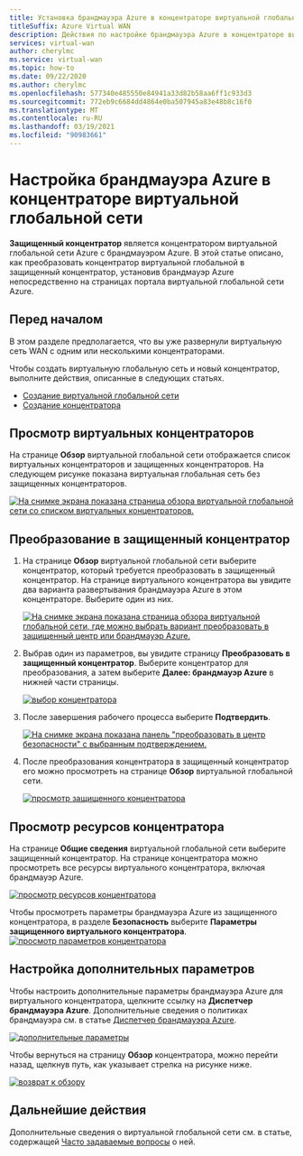 ```yaml
---
title: Установка брандмауэра Azure в концентраторе виртуальной глобальной сети
titleSuffix: Azure Virtual WAN
description: Действия по настройке брандмауэра Azure в концентраторе виртуальной глобальной сети
services: virtual-wan
author: cherylmc
ms.service: virtual-wan
ms.topic: how-to
ms.date: 09/22/2020
ms.author: cherylmc
ms.openlocfilehash: 577340e485550e84941a33d82b58aa6ff1c933d3
ms.sourcegitcommit: 772eb9c6684dd4864e0ba507945a83e48b8c16f0
ms.translationtype: MT
ms.contentlocale: ru-RU
ms.lasthandoff: 03/19/2021
ms.locfileid: "90983661"
---
```

# <a name="configure-azure-firewall-in-a-virtual-wan-hub"></a>Настройка брандмауэра Azure в концентраторе виртуальной глобальной сети

**Защищенный концентратор** является концентратором виртуальной глобальной сети Azure с брандмауэром Azure. В этой статье описано, как преобразовать концентратор виртуальной глобальной в защищенный концентратор, установив брандмауэр Azure непосредственно на страницах портала виртуальной глобальной сети Azure.

## <a name="before-you-begin"></a>Перед началом

В этом разделе предполагается, что вы уже развернули виртуальную сеть WAN с одним или несколькими концентраторами.

Чтобы создать виртуальную глобальную сеть и новый концентратор, выполните действия, описанные в следующих статьях.

* [Создание виртуальной глобальной сети](virtual-wan-site-to-site-portal.md#openvwan)
* [Создание концентратора](virtual-wan-site-to-site-portal.md#hub)

## <a name="view-virtual-hubs"></a>Просмотр виртуальных концентраторов

На странице **Обзор** виртуальной глобальной сети отображается список виртуальных концентраторов и защищенных концентраторов. На следующем рисунке показана виртуальная глобальная сеть без защищенных концентраторов.

[![На снимке экрана показана страница обзора виртуальной глобальной сети со списком виртуальных концентраторов.](./media/howto-firewall/overview.png)](./media/howto-firewall/overview.png#lightbox)

## <a name="convert-to-secured-hub"></a>Преобразование в защищенный концентратор

1. На странице **Обзор** виртуальной глобальной сети выберите концентратор, который требуется преобразовать в защищенный концентратор. На странице виртуального концентратора вы увидите два варианта развертывания брандмауэра Azure в этом концентраторе. Выберите один из них.

   [![На снимке экрана показана страница обзора виртуальной глобальной сети, где можно выбрать вариант преобразовать в защищенный центр или брандмауэр Azure.](./media/howto-firewall/security.png)](./media/howto-firewall/security.png#lightbox)

1. Выбрав один из параметров, вы увидите страницу **Преобразовать в защищенный концентратор**. Выберите концентратор для преобразования, а затем выберите **Далее: брандмауэр Azure** в нижней части страницы.

   [ ![выбор концентратора](./media/howto-firewall/select-hub.png)](./media/howto-firewall/select-hub.png#lightbox)
1. После завершения рабочего процесса выберите **Подтвердить**.

   [![На снимке экрана показана панель "преобразовать в центр безопасности" с выбранным подтверждением.](./media/howto-firewall/confirm.png)](./media/howto-firewall/confirm.png#lightbox)

1. После преобразования концентратора в защищенный концентратор его можно просмотреть на странице **Обзор** виртуальной глобальной сети.

   [ ![просмотр защищенного концентратора](./media/howto-firewall/secured-hub.png)](./media/howto-firewall/secured-hub.png#lightbox)

## <a name="view-hub-resources"></a>Просмотр ресурсов концентратора

На странице **Общие сведения** виртуальной глобальной сети выберите защищенный концентратор. На странице концентратора можно просмотреть все ресурсы виртуального концентратора, включая брандмауэр Azure.

[ ![просмотр ресурсов концентратора](./media/howto-firewall/view-resources.png)](./media/howto-firewall/view-resources.png#lightbox)

Чтобы просмотреть параметры брандмауэра Azure из защищенного концентратора, в разделе **Безопасность** выберите **Параметры защищенного виртуального концентратора**.
[ ![просмотр параметров концентратора](./media/howto-firewall/hub-settings.png)](./media/howto-firewall/hub-settings.png#lightbox)

## <a name="configure-additional-settings"></a>Настройка дополнительных параметров

Чтобы настроить дополнительные параметры брандмауэра Azure для виртуального концентратора, щелкните ссылку на **Диспетчер брандмауэра Azure**. Дополнительные сведения о политиках брандмауэра см. в статье [Диспетчер брандмауэра Azure](../firewall-manager/secure-cloud-network.md#create-a-firewall-policy-and-secure-your-hub).

[ ![дополнительные параметры](./media/howto-firewall/additional-settings.png)](./media/howto-firewall/additional-settings.png#lightbox)

Чтобы вернуться на страницу **Обзор** концентратора, можно перейти назад, щелкнув путь, как указывает стрелка на рисунке ниже.

[ ![возврат к обзору](./media/howto-firewall/arrow.png)](./media/howto-firewall/arrow.png#lightbox)

## <a name="next-steps"></a>Дальнейшие действия

Дополнительные сведения о виртуальной глобальной сети см. в статье, содержащей [Часто задаваемые вопросы](virtual-wan-faq.md) о ней.

